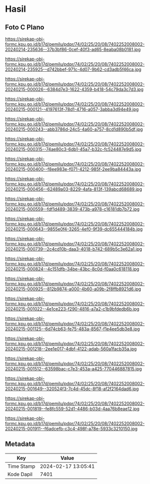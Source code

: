 # Hasil

## Foto C Plano

https://sirekap-obj-formc.kpu.go.id/b17d/pemilu/pdpr/74/02/25/20/08/7402252008002-20240214-235636--37b3bf86-0cef-40f3-ad65-8eaba08b0181.jpg

https://sirekap-obj-formc.kpu.go.id/b17d/pemilu/pdpr/74/02/25/20/08/7402252008002-20240214-235925--d742bbef-971c-4d07-9b62-cd3adb5f46ca.jpg

https://sirekap-obj-formc.kpu.go.id/b17d/pemilu/pdpr/74/02/25/20/08/7402252008002-20240215-000026--6384d7e3-1622-4359-b418-54c79da3c7d3.jpg

https://sirekap-obj-formc.kpu.go.id/b17d/pemilu/pdpr/74/02/25/20/08/7402252008002-20240215-000121--4197613f-78d1-4716-a057-3abba3d94e49.jpg

https://sirekap-obj-formc.kpu.go.id/b17d/pemilu/pdpr/74/02/25/20/08/7402252008002-20240215-000243--abb3786d-24c5-4a60-a757-8cd1d890b5df.jpg

https://sirekap-obj-formc.kpu.go.id/b17d/pemilu/pdpr/74/02/25/20/08/7402252008002-20240215-000315--74ae80c3-6db1-45a7-b32c-fc524487e9d5.jpg

https://sirekap-obj-formc.kpu.go.id/b17d/pemilu/pdpr/74/02/25/20/08/7402252008002-20240215-000400--f8ee983e-f071-4212-985f-2ee9ba84443a.jpg

https://sirekap-obj-formc.kpu.go.id/b17d/pemilu/pdpr/74/02/25/20/08/7402252008002-20240215-000456--62489a03-8229-4afa-813f-139abcd68689.jpg

https://sirekap-obj-formc.kpu.go.id/b17d/pemilu/pdpr/74/02/25/20/08/7402252008002-20240215-000559--fdf1d489-3839-473b-a978-c16181db7b72.jpg

https://sirekap-obj-formc.kpu.go.id/b17d/pemilu/pdpr/74/02/25/20/08/7402252008002-20240215-000643--9855e0f4-3265-4ef0-9f39-dc655444184b.jpg

https://sirekap-obj-formc.kpu.go.id/b17d/pemilu/pdpr/74/02/25/20/08/7402252008002-20240215-000739--2c4cd10b-daa3-4018-b742-689b5c3e62a1.jpg

https://sirekap-obj-formc.kpu.go.id/b17d/pemilu/pdpr/74/02/25/20/08/7402252008002-20240215-000824--4c151dfb-34be-43bc-8c0d-f0aa0c618118.jpg

https://sirekap-obj-formc.kpu.go.id/b17d/pemilu/pdpr/74/02/25/20/08/7402252008002-20240215-000925--812b9874-a000-4b60-a09b-2f8ffb8921d6.jpg

https://sirekap-obj-formc.kpu.go.id/b17d/pemilu/pdpr/74/02/25/20/08/7402252008002-20240215-001022--4e1ce223-f290-4816-a7a2-c1b9bfdedb6b.jpg

https://sirekap-obj-formc.kpu.go.id/b17d/pemilu/pdpr/74/02/25/20/08/7402252008002-20240215-001125--6d74cb63-fe75-483a-8567-f1e4ee5db3e8.jpg

https://sirekap-obj-formc.kpu.go.id/b17d/pemilu/pdpr/74/02/25/20/08/7402252008002-20240215-001218--2ee1e017-4dbf-4122-adab-560a1facb35a.jpg

https://sirekap-obj-formc.kpu.go.id/b17d/pemilu/pdpr/74/02/25/20/08/7402252008002-20240215-001512--63598bac-c7e3-453a-a425-770446887815.jpg

https://sirekap-obj-formc.kpu.go.id/b17d/pemilu/pdpr/74/02/25/20/08/7402252008002-20240215-001649--320524f3-7c4d-45dc-8f18-af2f2164dad6.jpg

https://sirekap-obj-formc.kpu.go.id/b17d/pemilu/pdpr/74/02/25/20/08/7402252008002-20240215-001819--fe8fc559-52d1-4486-b03d-4aa76b8eae12.jpg

https://sirekap-obj-formc.kpu.go.id/b17d/pemilu/pdpr/74/02/25/20/08/7402252008002-20240215-001911--f6adcefb-c3c4-498f-a78e-5933c3210150.jpg


## Metadata

| Key        | Value               |
| ---------- | ------------------- |
| Time Stamp | 2024-02-17 13:05:41 |
| Kode Dapil | 7401                |



